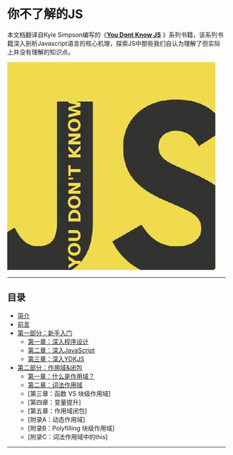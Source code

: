 # 你不了解的JS

本文档翻译自Kyle Simpson编写的《[**You Dont Know JS**](https://github.com/getify/You-Dont-Know-JS) 》系列书籍，该系列书籍深入剖析Javascript语言的核心机理，探索JS中那些我们自认为理解了但实际上并没有理解的知识点。

![](/cover.jpg)

---

## 目录
* [简介](README.md)
* [前言](preface.md)
* [第一部分：新手入门](part1/README.md)
    * [第一章：深入程序设计](part1/ch1.md)
    * [第二章：深入JavaScript](part1/ch2.md)
    * [第三章：深入YDKJS](part1/ch3.md)
* [第二部分：作用域&闭包](part2/README.md)
    * [第一章：什么是作用域？](part2/ch1.md)
    * [第二章：词法作用域](par2/ch2.md)
    * [第三章：函数 VS 块级作用域]
    * [第四章：变量提升]
    * [第五章：作用域闭包]
    * [附录A：动态作用域]
    * [附录B：Polyfilling 块级作用域]
    * [附录C：词法作用域中的this]

---
